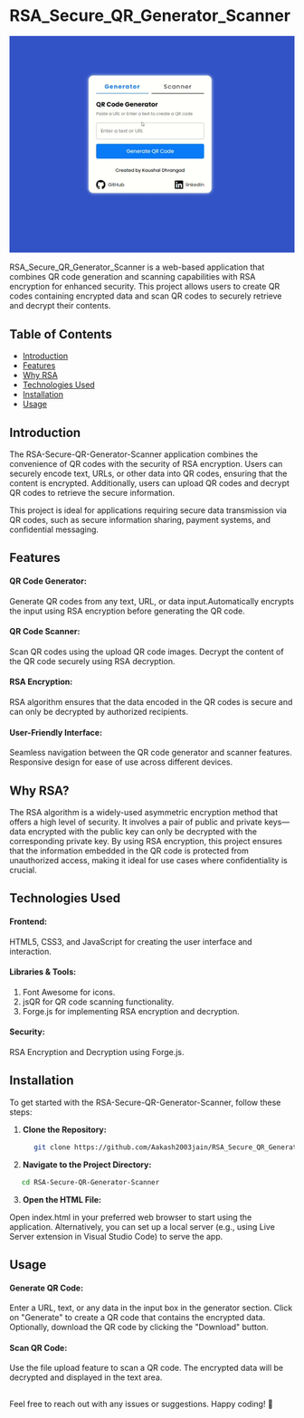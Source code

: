 # RSA_Secure_QR_Generator_Scanner

![Demo GIF](demo.gif)

RSA_Secure_QR_Generator_Scanner is a web-based application that combines QR code generation and scanning capabilities with RSA encryption for enhanced security. This project allows users to create QR codes containing encrypted data and scan QR codes to securely retrieve and decrypt their contents.

## Table of Contents
- [Introduction](#Introduction)
- [Features](#Features)
- [Why RSA](#WhyRSA?)
- [Technologies Used](#TechnologiesUsed)
- [Installation](#Installation)
- [Usage](#Usage)

## Introduction
The RSA-Secure-QR-Generator-Scanner application combines the convenience of QR codes with the security of RSA encryption. Users can securely encode text, URLs, or other data into QR codes, ensuring that the content is encrypted. Additionally, users can upload QR codes and decrypt QR codes to retrieve the secure information.

This project is ideal for applications requiring secure data transmission via QR codes, such as secure information sharing, payment systems, and confidential messaging.

## Features
#### QR Code Generator:

Generate QR codes from any text, URL, or data input.Automatically encrypts the input using RSA encryption before generating the QR code.

#### QR Code Scanner:

Scan QR codes using the upload QR code images.
Decrypt the content of the QR code securely using RSA decryption.

#### RSA Encryption:
RSA algorithm ensures that the data encoded in the QR codes is secure and can only be decrypted by authorized recipients.

#### User-Friendly Interface:

Seamless navigation between the QR code generator and scanner features.
Responsive design for ease of use across different devices.

## Why RSA?

The RSA algorithm is a widely-used asymmetric encryption method that offers a high level of security. It involves a pair of public and private keys—data encrypted with the public key can only be decrypted with the corresponding private key. By using RSA encryption, this project ensures that the information embedded in the QR code is protected from unauthorized access, making it ideal for use cases where confidentiality is crucial.

## Technologies Used

#### Frontend:

HTML5, CSS3, and JavaScript for creating the user interface and interaction.

#### Libraries & Tools:
1. Font Awesome for icons.
2. jsQR for QR code scanning functionality.
3. Forge.js for implementing RSA encryption and decryption.
   

#### Security:
RSA Encryption and Decryption using Forge.js.

## Installation
To get started with the RSA-Secure-QR-Generator-Scanner, follow these steps:
1. **Clone the Repository:**
 ```bash
       git clone https://github.com/Aakash2003jain/RSA_Secure_QR_Generator_Scanner.git 
 ```

2. **Navigate to the Project Directory:**
```bash
   cd RSA-Secure-QR-Generator-Scanner
```

3. **Open the HTML File:**
   
Open index.html in your preferred web browser to start using the application.
Alternatively, you can set up a local server (e.g., using Live Server extension in Visual Studio Code) to serve the app.

## Usage 

#### Generate QR Code:

Enter a URL, text, or any data in the input box in the generator section.
Click on "Generate" to create a QR code that contains the encrypted data.
Optionally, download the QR code by clicking the "Download" button.

#### Scan QR Code:

Use the file upload feature to scan a QR code.
The encrypted data will be decrypted and displayed in the text area.

##
Feel free to reach out with any issues or suggestions. Happy coding! 🚀



